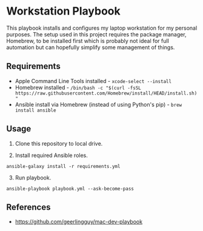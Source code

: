# Workstation Playbook

This playbook installs and configures my laptop workstation for my personal purposes. The setup used in this project requires the package manager, Homebrew, to be installed first which is probably not ideal for full automation but can hopefully simplify some management of things.

## Requirements

- Apple Command Line Tools installed - `xcode-select --install`
- Homebrew installed - `/bin/bash -c "$(curl -fsSL https://raw.githubusercontent.com/Homebrew/install/HEAD/install.sh)"`
- Ansible install via Homebrew (instead of using Python's pip) - `brew install ansible`

## Usage

1. Clone this repository to local drive.

2. Install required Ansible roles.

```shell
ansible-galaxy install -r requirements.yml
```

3. Run playbook.

```shell
ansible-playbook playbook.yml --ask-become-pass
```

## References

- https://github.com/geerlingguy/mac-dev-playbook